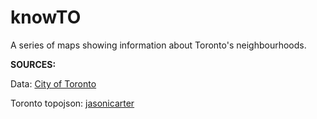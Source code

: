 # <b> knowTO </b>

A series of maps showing information about Toronto's neighbourhoods.

<b> SOURCES: </b>

Data: [City of Toronto](https://www.toronto.ca/city-government/data-research-maps/open-data/)

Toronto topojson: [jasonicarter](https://github.com/jasonicarter/toronto-geojson/blob/master/toronto_topo.json)
